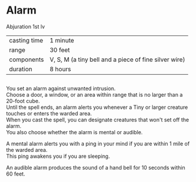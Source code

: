 # Alarm

Abjuration 1st lv

|              |                                                       |
| ------------ | ----------------------------------------------------- |
| casting time | 1 minute                                              |
| range        | 30 feet                                               |
| components   | V, S, M (a tiny bell and a piece of fine silver wire) |
| duration     | 8 hours                                               |


##

You set an alarm against unwanted intrusion.  
Choose a door, a window, or an area within range that is no larger than a 20-foot cube.  
Until the spell ends, an alarm alerts you whenever a Tiny or larger creature touches or enters the warded area.  
When you cast the spell, you can designate creatures that won't set off the alarm.  
You also choose whether the alarm is mental or audible.  

A mental alarm alerts you with a ping in your mind if you are within 1 mile of the warded area.  
This ping awakens you if you are sleeping.  

An audible alarm produces the sound of a hand bell for 10 seconds within 60 feet.  

